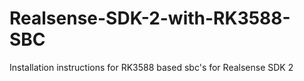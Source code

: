 # Realsense-SDK-2-with-RK3588-SBC
Installation instructions for RK3588 based sbc's for Realsense SDK 2
